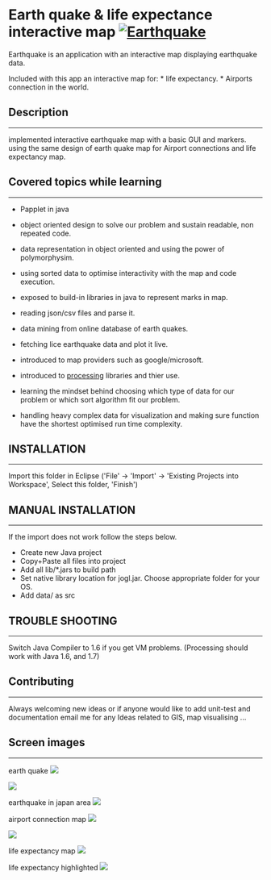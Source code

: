 # Earth quake & life expectance interactive map [![Earthquake][1]][2]

Earthquake is an application with an interactive map displaying earthquake data.

Included with this app an interactive map for:
                    * life expectancy.
                    * Airports connection in the world.




## Description
--------------
implemented interactive earthquake map with a basic GUI and markers. using the same design of earth quake map for Airport connections and life expectancy map.


## Covered topics while learning
--------------------------------
- Papplet in java

- object oriented design to solve our problem and sustain readable, non repeated code.

- data representation in object oriented and using the power of polymorphysim.

- using sorted data to optimise interactivity with the map and code execution.

- exposed to build-in libraries in java to represent marks in map.

- reading json/csv files and parse it.

- data mining from online database of earth quakes. 

- fetching lice earthquake data and plot it live.

- introduced to map providers such as google/microsoft.

- introduced to [processing][2] libraries and thier use.

- learning the mindset behind choosing which type of data for our problem or which sort algorithm fit our problem.

- handling heavy complex data for visualization and making sure function have the shortest optimised run time complexity.
 



## INSTALLATION
---------------
Import this folder in Eclipse ('File' -> 'Import' -> 'Existing Projects into
Workspace', Select this folder, 'Finish')



## MANUAL INSTALLATION
----------------------
If the import does not work follow the steps below.

- Create new Java project
- Copy+Paste all files into project
- Add all lib/*.jars to build path
- Set native library location for jogl.jar. Choose appropriate folder for your OS.
- Add data/ as src



## TROUBLE SHOOTING
-------------------
Switch Java Compiler to 1.6 if you get VM problems. (Processing should work with Java 1.6, and 1.7)



## Contributing
---------------
Always welcoming new ideas or if anyone would like to add unit-test and documentation
email me for any Ideas related to GIS, map visualising ...




## Screen images 
----------------

earth quake
![](map/2.jpg)

![](map/1.jpg)

earthquake in japan area
![](map/3.jpg)

airport connection map
![](map/4.jpg)

![](map/5.jpg)

life expectancy map
![](map/6.jpg)

life expectancy highlighted
![](map/7.jpg)



[1]: https://cdn0.iconfinder.com/data/icons/small-n-flat/24/678111-map-marker-128.png
[2]: https://processing.org/reference/
